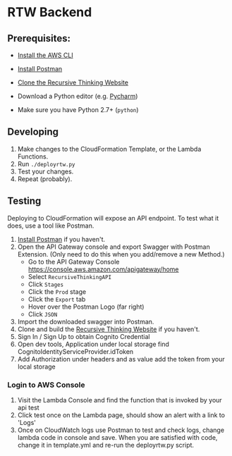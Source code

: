 # RTW Backend

## Prerequisites:

- [Install the AWS CLI](https://docs.aws.amazon.com/cli/latest/userguide/cli-chap-getting-started.html)

- [Install Postman](https://www.getpostman.com/)

- [Clone the Recursive Thinking Website](https://github.com/RecursiveThinking/recursive_thinking_website)

- Download a Python editor (e.g. [Pycharm]( https://www.jetbrains.com/pycharm/))

- Make sure you have Python 2.7+ (`python`)

## Developing

1. Make changes to the CloudFormation Template, or the Lambda Functions.
1. Run `./deployrtw.py`
3. Test your changes.
4. Repeat (probably).

## Testing

Deploying to CloudFormation will expose an API endpoint. To test what it does, use a tool like Postman.
  1. [Install Postman](https://www.getpostman.com/) if you haven't.
  2. Open the API Gateway console and export Swagger with Postman Extension. (Only need to do this when you add/remove a new Method.)
      - Go to the API Gateway Console https://console.aws.amazon.com/apigateway/home
      - Select `RecursiveThinkingAPI`
      - Click `Stages`
      - Click the `Prod` stage
      - Click the `Export` tab
      - Hover over the Postman Logo (far right)
      - Click `JSON`
  3. Import the downloaded swagger into Postman.
  4. Clone and build the [Recursive Thinking Website](https://github.com/RecursiveThinking/recursive_thinking_website) if you haven't.
  2. Sign In / Sign Up to obtain Cognito Credential
  3. Open dev tools, Application under local storage find CognitoIdentityServiceProvider.idToken
  7. Add Authorization under headers and as value add the token from your local storage

### Login to AWS Console
1. Visit the Lambda Console and find the function that is invoked by your api test
2. Click test once on the Lambda page, should show an alert with a link to 'Logs'
3. Once on CloudWatch logs use Postman to test and check logs, change lambda code in
console and save.  When you are satisfied with code, change it in template.yml and
re-run the deployrtw.py script.

